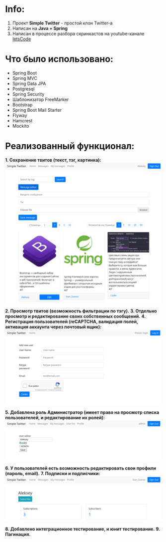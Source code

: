 # Info:
1. Проект **Simple Twitter** - простой клон Twitter-а
2. Написан на **Java + Spring**
3. Написан в процессе разбора скринкастов на youtube-канале [letsCode](https://www.youtube.com/channel/UC1g3kT0ZcSXt4_ZyJOshKJQ/featured)

# Что было использовано:
- Spring Boot
- Spring MVC
- Spring Data JPA
- Postgresql
- Spring Security
- Шаблонизатор FreeMarker
- Bootstrap
- Spring Boot Mail Starter
- Flyway
- Hamcrest
- Mockito

# Реализованный функционал:
**1. Сохранение твитов (текст, тэг, картинка):**
![](https://github.com/aleksey-nsk/simple_twitter/blob/master/screenshots/1_save_tweets.png)

**2. Просмотр твитов (возможность фильтрации по тэгу).**
**3. Отдельно просмотр и редактирование своих собственных сообщений.**
**4. Регистрация пользователей (reCAPTCHA, валидация полей, активация аккаунта через почтовый ящик):**
![](https://github.com/aleksey-nsk/simple_twitter/blob/master/screenshots/4_registr_new_user.png)

**5. Добавлена роль Администратор (имеет право на просмотр списка пользователей, и редактирование их ролей):**
![](https://github.com/aleksey-nsk/simple_twitter/blob/master/screenshots/5_admin_role.png)

**6. У пользователей есть возможность редактировать свои профили (пароль, email).**
**7. Подписки и подписчики:**
![](https://github.com/aleksey-nsk/simple_twitter/blob/master/screenshots/7_subscribe.png)

**8. Добавлено интеграционное тестирование, и юнит тестирование.**
**9. Пагинация.**
